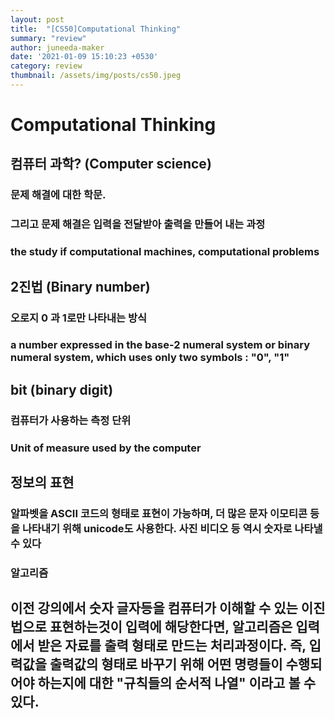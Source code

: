 ```yaml
---
layout: post
title:  "[CS50]Computational Thinking"
summary: "review"
author: juneeda-maker
date: '2021-01-09 15:10:23 +0530'
category: review
thumbnail: /assets/img/posts/cs50.jpeg
---
```


# Computational Thinking
## 컴퓨터 과학? (Computer science)
### 문제 해결에 대한 학문.
### 그리고 문제 해결은 입력을 전달받아 출력을 만들어 내는 과정

### the study if computational machines, computational problems  

## 2진법 (Binary number)
### 오로지 0 과 1로만 나타내는 방식
### a number expressed in the base-2 numeral system or binary numeral system, which uses only two symbols : "0", "1"  

## bit (binary digit)
### 컴퓨터가 사용하는 측정 단위
### Unit of measure used by the computer  

## 정보의 표현
### 알파벳을 ASCII 코드의 형태로 표현이 가능하며, 더 많은 문자 이모티콘 등을 나타내기 위해 unicode도 사용한다. 사진 비디오 등 역시 숫자로 나타낼수 있다  

###  알고리즘
## 이전 강의에서 숫자 글자등을 컴퓨터가 이해할 수 있는 이진법으로 표현하는것이 입력에 해당한다면, 알고리즘은 입력에서 받은 자료를 출력 형태로 만드는 처리과정이다.  즉, 입력값을 출력값의 형태로 바꾸기 위해 어떤 명령들이 수행되어야 하는지에 대한 "규칙들의 순서적 나열" 이라고 볼 수 있다.